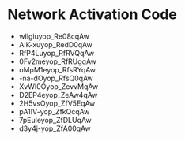 # Network Activation Code
* wIlgiuyop_Re08cqAw
* AiK-xuyop_RedD0qAw
* RfP4Luyop_RfRVQqAw
* 0Fv2meyop_RfRUgqAw
* oMpM1eyop_RfsRYqAw
* -na-dOyop_RfsQ0qAw
* XvWI0Oyop_ZevvMqAw
* D2EP4eyop_ZeAw4qAw
* 2H5vsOyop_ZfV5EqAw
* pA1IV-yop_ZfkQcqAw
* 7pEuleyop_ZfDLUqAw
* d3y4j-yop_ZfA00qAw